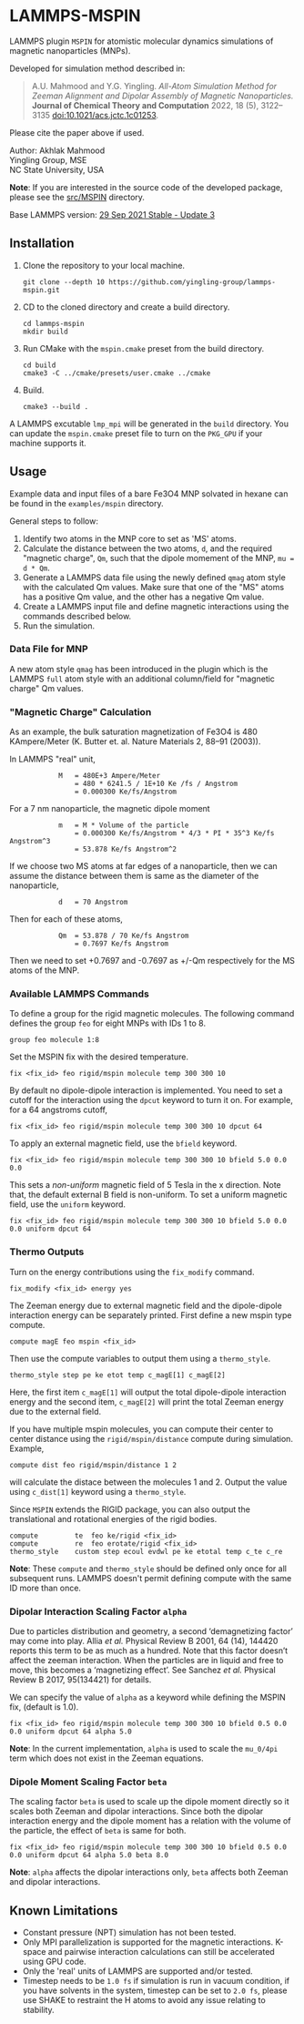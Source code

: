 # LAMMPS-MSPIN
LAMMPS plugin `MSPIN` for atomistic molecular dynamics simulations of magnetic nanoparticles (MNPs).

Developed for simulation method described in:
> A.U. Mahmood and Y.G. Yingling. *All-Atom Simulation Method for Zeeman Alignment
and Dipolar Assembly of Magnetic Nanoparticles.* **Journal of Chemical Theory and Computation** 2022, 18 (5), 3122–3135 [doi:10.1021/acs.jctc.1c01253](https://doi.org/10.1021/acs.jctc.1c01253 "DOI").

Please cite the paper above if used.

Author:
Akhlak Mahmood   
Yingling Group, MSE   
NC State University, USA

**Note**: If you are interested in the source code of the developed package, please see the [src/MSPIN](https://github.com/yingling-group/lammps-mspin/tree/main/src/MSPIN) directory. 

Base LAMMPS version: [29 Sep 2021 Stable - Update 3](https://github.com/lammps/lammps/releases/tag/stable_29Sep2021_update3)

## Installation

1. Clone the repository to your local machine.
    ```
    git clone --depth 10 https://github.com/yingling-group/lammps-mspin.git
    ```

2. CD to the cloned directory and create a build directory.
    ```
    cd lammps-mspin
    mkdir build
    ```
3. Run CMake with the `mspin.cmake` preset from the build directory.
    ```
    cd build
    cmake3 -C ../cmake/presets/user.cmake ../cmake
    ```

4. Build.
    ```
    cmake3 --build .
    ```

A LAMMPS excutable `lmp_mpi` will be generated in the `build` directory.
You can update the `mspin.cmake` preset file to turn on the `PKG_GPU` if your machine supports it.

## Usage
Example data and input files of a bare Fe3O4 MNP solvated in hexane can be found in the `examples/mspin` directory.

General steps to follow:
1. Identify two atoms in the MNP core to set as 'MS' atoms.
2. Calculate the distance between the two atoms, `d`, and the required "magnetic charge", `Qm`, such that the dipole momement of the MNP, `mu = d * Qm`.
3. Generate a LAMMPS data file using the newly defined `qmag` atom style with the calculated Qm values.
Make sure that one of the "MS" atoms has a positive Qm value, and the other has a negative Qm value.
2. Create a LAMMPS input file and define magnetic interactions using the commands described below.
3. Run the simulation.

### Data File for MNP
A new atom style `qmag` has been introduced in the plugin which is the LAMMPS `full` atom style
with an additional column/field for "magnetic charge" Qm values.

### "Magnetic Charge" Calculation
As an example, the bulk saturation magnetization of Fe3O4 is 480 KAmpere/Meter
(K. Butter et. al. Nature Materials 2, 88–91 (2003)).

In LAMMPS "real" unit,

				M	= 480E+3 Ampere/Meter
				    = 480 * 6241.5 / 1E+10 Ke /fs / Angstrom
                    = 0.000300 Ke/fs/Angstrom

For a 7 nm nanoparticle, the magnetic dipole moment

				m	= M * Volume of the particle
					= 0.000300 Ke/fs/Angstrom * 4/3 * PI * 35^3 Ke/fs Angstrom^3
					= 53.878 Ke/fs Angstrom^2

If we choose two MS atoms at far edges of a nanoparticle, then we can assume the distance
between them is same as the diameter of the nanoparticle,

				d 	= 70 Angstrom

Then for each of these atoms,

				Qm 	= 53.878 / 70 Ke/fs Angstrom
					= 0.7697 Ke/fs Angstrom

Then we need to set +0.7697 and -0.7697 as +/-Qm respectively for the MS atoms of the MNP.


### Available LAMMPS Commands
To define a group for the rigid magnetic molecules. The following command defines the 
group `feo` for eight MNPs with IDs 1 to 8.

    group feo molecule 1:8

Set the MSPIN fix with the desired temperature.

    fix <fix_id> feo rigid/mspin molecule temp 300 300 10 

By default no dipole-dipole interaction is implemented.
You need to set a cutoff for the interaction using the `dpcut` keyword to turn it on.
For example, for a 64 angstroms cutoff,

    fix <fix_id> feo rigid/mspin molecule temp 300 300 10 dpcut 64

To apply an external magnetic field, use the `bfield` keyword.

    fix <fix_id> feo rigid/mspin molecule temp 300 300 10 bfield 5.0 0.0 0.0

This sets a *non-uniform* magnetic field of 5 Tesla in the x direction.
Note that, the default external B field is non-uniform.
To set a uniform magnetic field, use the `uniform` keyword.

    fix <fix_id> feo rigid/mspin molecule temp 300 300 10 bfield 5.0 0.0 0.0 uniform dpcut 64


### Thermo Outputs
Turn on the energy contributions using the `fix_modify` command.

    fix_modify <fix_id> energy yes

The Zeeman energy due to external magnetic field and the dipole-dipole interaction energy
can be separately printed. First define a new mspin type compute.

    compute magE feo mspin <fix_id>

Then use the compute variables to output them using a `thermo_style`.

    thermo_style step pe ke etot temp c_magE[1] c_magE[2]

Here, the first item `c_magE[1]` will output the total dipole-dipole interaction energy
and the second item, `c_magE[2]` will print the total Zeeman energy due to the external field.

If you have multiple mspin molecules, you can compute their center to center distance using
the `rigid/mspin/distance` compute during simulation. Example,

    compute dist feo rigid/mspin/distance 1 2

will calculate the distace between the molecules 1 and 2.
Output the value using `c_dist[1]` keyword using a `thermo_style`.

Since `MSPIN` extends the RIGID package, you can also output the translational and rotational energies
of the rigid bodies.

    compute 	    te	feo ke/rigid <fix_id>
    compute 	    re	feo erotate/rigid <fix_id>
    thermo_style 	custom step ecoul evdwl pe ke etotal temp c_te c_re

**Note**: These `compute` and `thermo_style` should be defined only once
for all subsequent runs. LAMMPS doesn't permit defining compute with the
same ID more than once.

### Dipolar Interaction Scaling Factor `alpha`
Due to particles distribution and geometry, a second ‘demagnetizing factor’ may come into play.
Allia *et al.* Physical Review B 2001, 64 (14), 144420 reports this term to be
as much as a hundred.
Note that this factor doesn’t affect the zeeman interaction.
When the particles are in liquid and free to move, this becomes a ‘magnetizing effect’.
See Sanchez *et al.* Physical Review B 2017, 95(134421) for details.

We can specify the value of `alpha` as a keyword while defining the MSPIN fix, (default is 1.0).

    fix <fix_id> feo rigid/mspin molecule temp 300 300 10 bfield 0.5 0.0 0.0 uniform dpcut 64 alpha 5.0

**Note**: In the current implementation, `alpha` is used to scale the `mu_0/4pi` term
which does not exist in the Zeeman equations.

### Dipole Moment Scaling Factor `beta`
The scaling factor `beta` is used to scale up the dipole moment directly
so it scales both Zeeman and dipolar interactions.
Since both the dipolar interaction energy and the dipole moment has
a relation with the volume of the particle, the effect of `beta` is same for both.

```
fix <fix_id> feo rigid/mspin molecule temp 300 300 10 bfield 0.5 0.0 0.0 uniform dpcut 64 alpha 5.0 beta 8.0
```

**Note**: `alpha` affects the dipolar interactions only, `beta` affects both Zeeman and dipolar interactions.

## Known Limitations
- Constant pressure (NPT) simulation has not been tested.
- Only MPI parallelization is supported for the magnetic interactions.
K-space and pairwise interaction calculations can still be accelerated using GPU code.
- Only the 'real' units of LAMMPS are supported and/or tested.
- Timestep needs to be `1.0 fs` if simulation is run in vacuum condition,
    if you have solvents in the system, timestep can be set to `2.0 fs`,
    please use SHAKE to restraint the H atoms to avoid any issue relating to stability.

